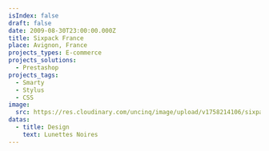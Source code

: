 ```yaml
---
isIndex: false
draft: false
date: 2009-08-30T23:00:00.000Z
title: Sixpack France
place: Avignon, France
projects_types: E-commerce
projects_solutions:
  - Prestashop
projects_tags:
  - Smarty
  - Stylus
  - CSS
image:
  src: https://res.cloudinary.com/uncinq/image/upload/v1758214106/sixpack_g8nnbb.jpg
datas:
  - title: Design
    text: Lunettes Noires
---
```

